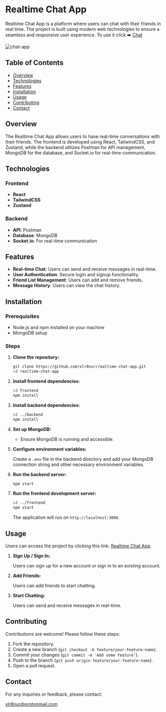 # Realtime Chat App

Realtime Chat App is a platform where users can chat with their friends in real time. The project is built using modern web technologies to ensure a seamless and responsive user experience. To use it click ➡️ [Chat](https://realtime-chat-app-1-veis.onrender.com/)

![chat-app](https://github.com/xlr8nur/realtime-chat-app/assets/97341887/f7f98774-3611-4e1e-8c23-acd5dff1031f)

## Table of Contents

- [Overview](#overview)
- [Technologies](#technologies)
- [Features](#features)
- [Installation](#installation)
- [Usage](#usage)
- [Contributing](#contributing)
- [Contact](#contact)

## Overview

The Realtime Chat App allows users to have real-time conversations with their friends. The frontend is developed using React, TailwindCSS, and Zustand, while the backend utilizes Postman for API management, MongoDB for the database, and Socket.io for real-time communication.

## Technologies

### Frontend

- **React**
- **TailwindCSS**
- **Zustand**

### Backend

- **API**: Postman
- **Database**: MongoDB
- **Socket.io**: For real-time communication

## Features

- **Real-time Chat**: Users can send and receive messages in real-time.
- **User Authentication**: Secure login and signup functionality.
- **Friend List Management**: Users can add and remove friends.
- **Message History**: Users can view the chat history.

## Installation

### Prerequisites

- Node.js and npm installed on your machine
- MongoDB setup

### Steps

1. **Clone the repository:**

   ```bash
   git clone https://github.com/xlr8nur/realtime-chat-app.git
   cd realtime-chat-app
   ```

2. **Install frontend dependencies:**

   ```bash
   cd frontend
   npm install
   ```

3. **Install backend dependencies:**

   ```bash
   cd ../backend
   npm install
   ```

4. **Set up MongoDB:**

   - Ensure MongoDB is running and accessible.

5. **Configure environment variables:**

   Create a `.env` file in the backend directory and add your MongoDB connection string and other necessary environment variables.

6. **Run the backend server:**

   ```bash
   npm start
   ```

7. **Run the frontend development server:**

   ```bash
   cd ../frontend
   npm start
   ```

   The application will run on `http://localhost:3000`.

## Usage

Users can access the project by clicking this link: [Realtime Chat App](https://realtime-chat-app-1-veis.onrender.com).

1. **Sign Up / Sign In:**

   Users can sign up for a new account or sign in to an existing account.

2. **Add Friends:**

   Users can add friends to start chatting.

3. **Start Chatting:**

   Users can send and receive messages in real-time.

## Contributing

Contributions are welcome! Please follow these steps:

1. Fork the repository.
2. Create a new branch (`git checkout -b feature/your-feature-name`).
3. Commit your changes (`git commit -m 'Add some feature'`).
4. Push to the branch (`git push origin feature/your-feature-name`).
5. Open a pull request.

## Contact

For any inquiries or feedback, please contact:

xlr8nur@protonmail.com
